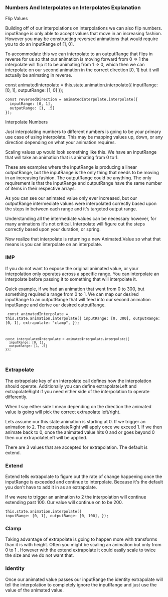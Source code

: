 ### Numbers And Interpolates on Interpolates Explanation

Flip Values

Building off of our interpolations on interpolations we can also flip numbers. inputRange is only able to accept values that move in an increasing fashion. However you may be constructing reversed animations that would require you to do an inputRange of [1, 0].

To accommodate this we can interpolate to an outputRange that flips in reverse for us so that our animation is moving forward from 0 => 1 the interpolate will flip it to be animating from 1 => 0, which then we can interpolate on our second animation in the correct direction [0, 1] but it will actually be animating in reverse.

const animatedInterpolate = this.state.animation.interpolate({
      inputRange: [0, 1],
      outputRange: [1, 0]
    });
 
    const reversedDirection = animatedInterpolate.interpolate({
      inputRange: [0, 1],
      outputRange: [1, .5]
    });

Interpolate Numbers

Just interpolating numbers to different numbers is going to be your primary use case of using interpolate. This may be mapping values up, down, or any direction depending on what your animation requires.

Scaling values up would look something like this. We have an inputRange that will take an animation that is animating from 0 to 1.

These are examples where the inputRange is producing a linear outputRange, but the inputRange is the only thing that needs to be moving in an increasing fashion. The outputRange could be anything. The only requirement is that the inputRange and outputRange have the same number of items in their respective arrays.

As you can see our animated value only ever increased, but our outputRange intermediate values were interpolated correctly based upon the steps in between each range and it's targeted output range.

Understanding all the intermediate values can be necessary however, for many animations it's not critical. Interpolate will figure out the steps correctly based upon your duration, or spring.

Now realize that interpolate is returning a new Animated.Value so what that means is you can interpolate on an interpolate.


### IMP
If you do not want to expose the original animated value, or your interpolation only operates across a specific range. You can interpolate an interpolate before passing it to something that will interpolate it.

Quick example, if we had an animation that went from 0 to 300, but something required a range from 0 to 1. We can map our desired inputRange to an outputRange that will feed into our second animation inputRange and derive our desired outputRange.

<code class="js language-js">    const animatedInterpolate = this.state.animation.interpolate({
      inputRange: [0, 300],
      outputRange: [0, 1],
      extrapolate: "clamp",
    });
 
    const interpolatedInterpolate = animatedInterpolate.interpolate({
      inputRange: [0, 1],
      outputRange: [1, .5]
    });
</code>

### Extrapolate

The extrapolate key of an interpolate call defines how the interpolation should operate. Additionally you can define extrapolateLeft and extrapolateRight if you need either side of the interpolation to operate differently.

When I say either side I mean depending on the direction the animated value is going will pick the correct extrapolate left/right.

Lets assume our this.state.animation is starting at 0. If we trigger an animation to 2. The extrapolateRight will apply once we exceed 1. If we then animate back to 0, once the animated value hits 0 and or goes beyond 0 then our extrapolateLeft will be applied.

There are 3 values that are accepted for extrapolation. The default is extend.

### Extend

Extend tells extrapolate to figure out the rate of change happening once the inputRange is exceeded and continue to interpolate. Because it's the default you don't have to add it in as an extrapolate.

If we were to trigger an animation to 2 the interpolation will continue extending past 100. Our value will continue on to be 200.

<code class="js language-js">this.state.animation.interpolate({
  inputRange: [0, 1],
  outputRange: [0, 100],
});
</code>

### Clamp

Taking advantage of extrapolate is going to happen more with transforms than it is with height. Often you might be scaling an animation but only from 0 to 1 . However with the extend extrapolate it could easily scale to twice the size and we do not want that.


### Identity

Once our animated value passes our inputRange the identity extrapolate will tell the interpolation to completely ignore the inputRange and just use the value of the animated value.



